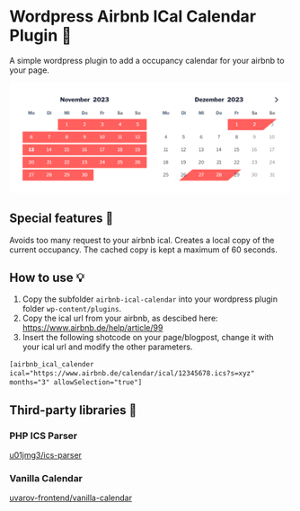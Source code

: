 # Wordpress Airbnb ICal Calendar Plugin 📆

A simple wordpress plugin to add a occupancy calendar for your airbnb to your page.

![wordpress-airbnb-ical-calendar preview](preview.png)

## Special features 🚀

Avoids too many request to your airbnb ical. Creates a local copy of the current occupancy. The cached copy is kept a maximum of 60 seconds.

## How to use 💡

1. Copy the subfolder ```airbnb-ical-calendar``` into your wordpress plugin folder ```wp-content/plugins```.
2. Copy the ical url from your airbnb, as descibed here: https://www.airbnb.de/help/article/99
3. Insert the following shotcode on your page/blogpost, change it with your ical url and modify the other parameters.
```
[airbnb_ical_calender ical="https://www.airbnb.de/calendar/ical/12345678.ics?s=xyz" months="3" allowSelection="true"]
```

## Third-party libraries 🙏

### PHP ICS Parser

[u01jmg3/ics-parser](https://github.com/u01jmg3/ics-parser)

### Vanilla Calendar

[uvarov-frontend/vanilla-calendar](https://github.com/uvarov-frontend/vanilla-calendar)